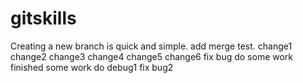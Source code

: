 # gitskills
Creating a new branch is quick and simple.
add merge test.
change1
change2
change3
change4
change5
change6
fix bug
do some work
finished some work
do debug1
fix bug2

